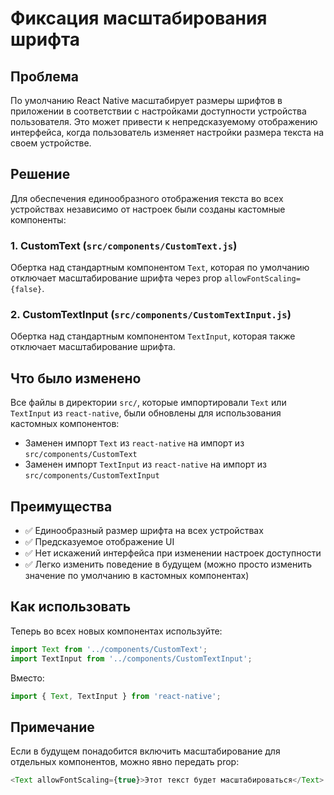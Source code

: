 # Фиксация масштабирования шрифта

## Проблема

По умолчанию React Native масштабирует размеры шрифтов в приложении в соответствии с настройками доступности устройства пользователя. Это может привести к непредсказуемому отображению интерфейса, когда пользователь изменяет настройки размера текста на своем устройстве.

## Решение

Для обеспечения единообразного отображения текста во всех устройствах независимо от настроек были созданы кастомные компоненты:

### 1. CustomText (`src/components/CustomText.js`)

Обертка над стандартным компонентом `Text`, которая по умолчанию отключает масштабирование шрифта через prop `allowFontScaling={false}`.

### 2. CustomTextInput (`src/components/CustomTextInput.js`)

Обертка над стандартным компонентом `TextInput`, которая также отключает масштабирование шрифта.

## Что было изменено

Все файлы в директории `src/`, которые импортировали `Text` или `TextInput` из `react-native`, были обновлены для использования кастомных компонентов:

- Заменен импорт `Text` из `react-native` на импорт из `src/components/CustomText`
- Заменен импорт `TextInput` из `react-native` на импорт из `src/components/CustomTextInput`

## Преимущества

- ✅ Единообразный размер шрифта на всех устройствах
- ✅ Предсказуемое отображение UI
- ✅ Нет искажений интерфейса при изменении настроек доступности
- ✅ Легко изменить поведение в будущем (можно просто изменить значение по умолчанию в кастомных компонентах)

## Как использовать

Теперь во всех новых компонентах используйте:

```javascript
import Text from '../components/CustomText';
import TextInput from '../components/CustomTextInput';
```

Вместо:

```javascript
import { Text, TextInput } from 'react-native';
```

## Примечание

Если в будущем понадобится включить масштабирование для отдельных компонентов, можно явно передать prop:

```javascript
<Text allowFontScaling={true}>Этот текст будет масштабироваться</Text>
```
